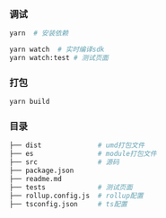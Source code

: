 ### 调试

```bash
yarn  # 安装依赖

yarn watch  # 实时编译sdk
yarn watch:test # 测试页面
```

### 打包

```bash
yarn build
```

### 目录

```bash
├── dist              # umd打包文件
├── es                # module打包文件
├── src               # 源码
├── package.json
├── readme.md
├── tests             # 测试页面
├── rollup.config.js  # rollup配置
├── tsconfig.json     # ts配置
```
